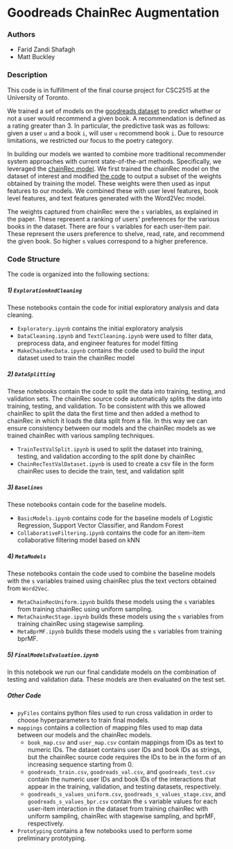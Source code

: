 # Goodreads ChainRec Augmentation

### Authors

* Farid Zandi Shafagh
* Matt Buckley

### Description

This code is in fulfillment of the final course project for CSC2515 at the University of Toronto.

We trained a set of models on the [goodreads dataset](https://sites.google.com/eng.ucsd.edu/ucsdbookgraph/home) to predict whether or not a user would recommend a given book. A recommendation is defined as a rating greater than 3. In particular, the predictive task was as follows: given a user `u` and a book `i`, will user `u` recommend book `i`. Due to resource limitations, we restricted our focus to the poetry category.

In building our models we wanted to combine more traditional recommender system approaches with current state-of-the-art methods. Specifically, we leveraged the [chainRec model](http://cseweb.ucsd.edu/~jmcauley/pdfs/recsys18b.pdf). We first trained the chainRec model on the dataset of interest and modified [the code](https://github.com/MattB17/chainRec) to output a subset of the weights obtained by training the model. These weights were then used as input features to our models. We combined these with user level features, book level features, and text features generated with the Word2Vec model.

The weights captured from chainRec were the `s` variables, as explained in the paper. These represent a ranking of users' preferences for the various books in the dataset. There are four `s` variables for each user-item pair. These represent the users preference to shelve, read, rate, and recommend the given book. So higher `s` values correspond to a higher preference.

### Code Structure

The code is organized into the following sections:

##### 1) `ExplorationAndCleaning`
These notebooks contain the code for initial exploratory analysis and data cleaning.
* `Exploratory.ipynb` contains the initial exploratory analysis
* `DataCleaning.ipynb` and `TextCleaning.ipynb` were used to filter data, preprocess data, and engineer features for model fitting
* `MakeChainRecData.ipynb` contains the code used to build the input dataset used to train the chainRec model

##### 2) `DataSplitting`
These notebooks contain the code to split the data into training, testing, and validation sets. The chainRec source code automatically splits the data into training, testing, and validation. To be consistent with this we allowed chainRec to split the data the first time and then added a method to chainRec in which it loads the data split from a file. In this way we can ensure consistency between our models and the chainRec models as we trained chainRec with various sampling techniques.
* `TrainTestValSplit.ipynb` is used to split the dataset into training, testing, and validation according to the split done by chainRec
* `ChainRecTestValDataset.ipynb` is used to create a csv file in the form chainRec uses to decide the train, test, and validation split

##### 3) `Baselines`
These notebooks contain code for the baseline models.
* `BasicModels.ipynb` contains code for the baseline models of Logistic Regression, Support Vector Classifier, and Random Forest
* `CollaborativeFiltering.ipynb` contains the code for an item-item collaborative filtering model based on kNN

##### 4) `MetaModels`
These notebooks contain the code used to combine the baseline models with the `s` variables trained using chainRec plus the text vectors obtained from `Word2Vec`.
* `MetaChainRecUniform.ipynb` builds these models using the `s` variables from training chainRec using uniform sampling.
* `MetaChainRecStage.ipynb` builds these models using the `s` variables from training chainRec using stagewise sampling.
* `MetaBprMF.ipynb` builds these models using the `s` variables from training bprMF.

##### 5) `FinalModelsEvaluation.ipynb`
In this notebook we run our final candidate models on the combination of testing and validation data. These models are then evaluated on the test set.

##### Other Code
* `pyFiles` contains python files used to run cross validation in order to choose hyperparameters to train final models.
* `mappings` contains a collection of mapping files used to map data between our models and the chainRec models.
  * `book_map.csv` and `user_map.csv` contain mappings from IDs as text to numeric IDs. The dataset contains user IDs and book IDs as strings, but the chainRec source code requires the IDs to be in the form of an increasing sequence starting from 0.
  * `goodreads_train.csv`, `goodreads_val.csv`, and `goodreads_test.csv` contain the numeric user IDs and book IDs of the interactions that appear in the training, validation, and testing datasets, respectively.
  * `goodreads_s_values_uniform.csv`, `goodreads_s_values_stage.csv`, and `goodreads_s_values_bpr.csv` contain the `s` variable values for each user-item interaction in the dataset from training chainRec with uniform sampling, chainRec with stagewise sampling, and bprMF, respectively.
* `Prototyping` contains a few notebooks used to perform some preliminary prototyping. 
